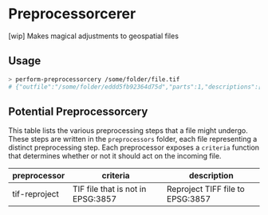 # Preprocessorcerer

[wip] Makes magical adjustments to geospatial files

## Usage

```sh
> perform-preprocessorcery /some/folder/file.tif
# {"outfile":"/some/folder/eddd5fb92364d75d","parts":1,"descriptions":["Reproject TIFF file to EPSG:3857"]}
```

## Potential Preprocessorcery

This table lists the various preprocessing steps that a file might undergo. These steps are written in the `preprocessors` folder, each file representing a distinct preprocessing step. Each preprocessor exposes a `criteria` function that determines whether or not it should act on the incoming file.

preprocessor | criteria | description
--- | --- | ---
tif-reproject | TIF file that is not in EPSG:3857 | Reproject TIFF file to EPSG:3857
